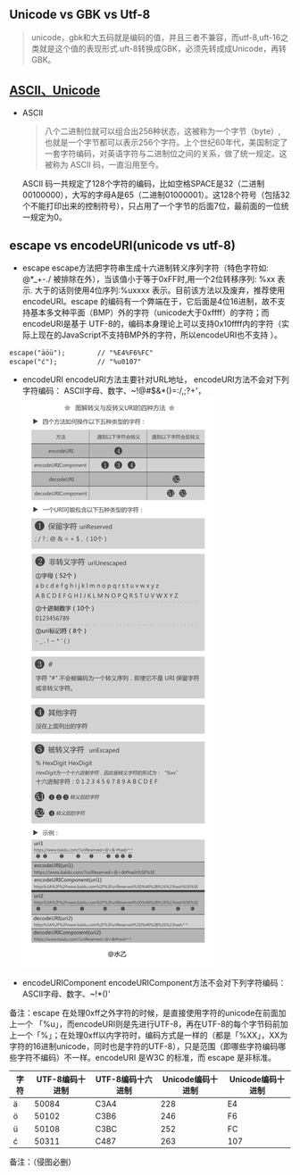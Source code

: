 ## Unicode vs GBK vs Utf-8

  > unicode，gbk和大五码就是编码的值，并且三者不兼容，而utf-8,uft-16之类就是这个值的表现形式.uft-8转换成GBK，必须先转成成Unicode，再转GBK。

## [ASCII、Unicode](http://www.ruanyifeng.com/blog/2007/10/ascii_unicode_and_utf-8.html)

  * ASCII
    > 八个二进制位就可以组合出256种状态，这被称为一个字节（byte）, 也就是一个字节都可以表示256个字符。上个世纪60年代，美国制定了一套字符编码，对英语字符与二进制位之间的关系，做了统一规定。这被称为 ASCII 码，一直沿用至今。

    ASCII 码一共规定了128个字符的编码，比如空格SPACE是32（二进制00100000），大写的字母A是65（二进制01000001）。这128个符号（包括32个不能打印出来的控制符号），只占用了一个字节的后面7位，最前面的一位统一规定为0。

## escape vs encodeURI(unicode vs utf-8)

  * escape
  escape方法把字符串生成十六进制转义序列字符（特色字符如: @*_+-./ 被排除在外），当该值小于等于0xFF时,用一个2位转移序列: %xx 表示. 大于的话则使用4位序列:%uxxxx 表示。目前该方法以及废弃，推荐使用encodeURI。escape 的编码有一个弊端在于，它后面是4位16进制，故不支持基本多文种平面（BMP）外的字符（unicode大于0xffff）的字符；而encodeURI是基于 UTF-8的，编码本身理论上可以支持0x10ffff内的字符（实际上现在的JavaScript不支持BMP外的字符，所以encodeURI也不支持 ）。

  ```
  escape("äöü");        // "%E4%F6%FC"
  escape("ć");          // "%u0107"
  ```

  * encodeURI
  encodeURI方法主要针对URL地址， encodeURI方法不会对下列字符编码： ASCII字母、数字、~!@#$&*()=:/,;?+'，
  ![保留字符](../images/encodeURI.jpg)


  * encodeURIComponent
  encodeURIComponent方法不会对下列字符编码： ASCII字母、数字、~!*()'

  备注：escape 在处理0xff之外字符的时候，是直接使用字符的unicode在前面加上一个 「%u」，而encodeURI则是先进行UTF-8，再在UTF-8的每个字节码前加上一个「%」；在处理0xff以内字符时，编码方式是一样的（都是「%XX」，XX为字符的16进制unicode，同时也是字符的UTF-8），只是范围（即哪些字符编码哪些字符不编码）不一样。encodeURI 是W3C 的标准，而 escape 是非标准。

  | 字符 | UTF-8编码十进制 | UTF-8编码十六进制  | Unicode编码十进制  | Unicode编码十进制 |
  | ---- |  -----------  |  ---------   |  ---------  |  ---------  |
  |   ä    |    50084    |  	C3A4      |	    228	    |    E4    |
  |   ö    |	  50102    |  	C3B6      |	    246     |	   F6    |
  |   ü    |	  50108    |  	C3BC      |	    252     |	   FC    |
  |   ć    |	  50311    |  	C487      |	    263     |	   107   |



备注：（侵图必删）